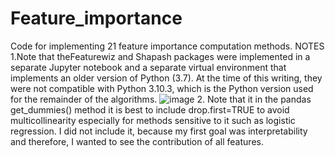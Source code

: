 # Feature_importance
Code for implementing 21 feature importance computation methods. 
NOTES
1.Note that theFeaturewiz and Shapash packages were implemented in a separate Jupyter notebook
and a separate virtual environment that implements an older version of Python (3.7).
At the time of this writing, they were not compatible with Python 3.10.3, which is the Python version used for the remainder of the algorithms.
![image](https://github.com/theomitsa/Feature_importance/assets/48882312/783a65da-33aa-44cc-a54f-eb4795f60c27)
2. Note that it in the pandas get_dummies() method it is best to include drop.first=TRUE to avoid multicollinearity especially for methods sensitive to it such as logistic regression. I did not include it, because my first goal was interpretability and therefore, I wanted to see the contribution of all features.
